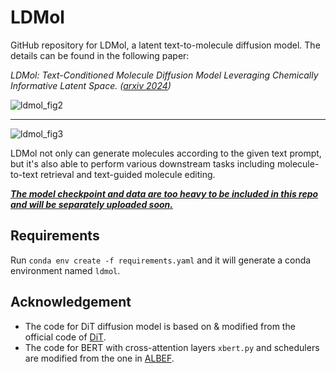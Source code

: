 # LDMol

GitHub repository for LDMol, a latent text-to-molecule diffusion model.
The details can be found in the following paper: 

*LDMol: Text-Conditioned Molecule Diffusion Model Leveraging Chemically Informative Latent Space. ([arxiv 2024](https://arxiv.org/abs/2405.17829))*

![ldmol_fig2](https://github.com/jinhojsk515/LDMol/assets/59189526/1a172fed-39ab-44a6-848b-1740c7b37df4)

***

![ldmol_fig3](https://github.com/jinhojsk515/LDMol/assets/59189526/8e590298-eb8a-4c38-bf84-22bcc0208ac4)

LDMol not only can generate molecules according to the given text prompt, but it's also able to perform various downstream tasks including molecule-to-text retrieval and text-guided molecule editing.

***<ins>The model checkpoint and data are too heavy to be included in this repo and will be separately uploaded soon.<ins>***


## Requirements
Run `conda env create -f requirements.yaml` and it will generate a conda environment named `ldmol`.



## Acknowledgement
* The code for DiT diffusion model is based on & modified from the official code of [DiT](https://github.com/facebookresearch/DiT).
* The code for BERT with cross-attention layers `xbert.py` and schedulers are modified from the one in [ALBEF](https://github.com/salesforce/ALBEF).

